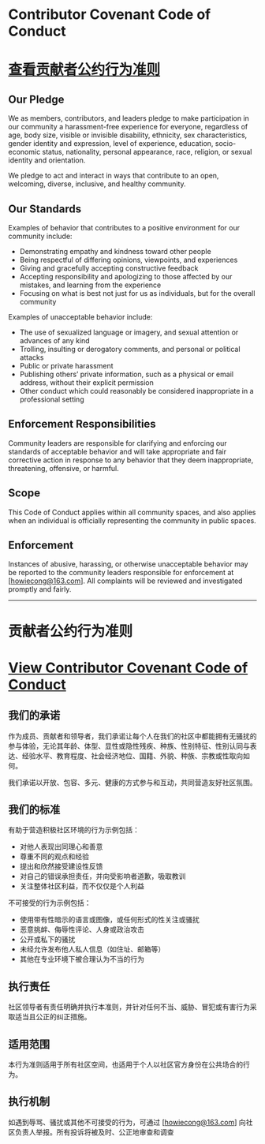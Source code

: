 # Contributor Covenant Code of Conduct

# [查看贡献者公约行为准则](#贡献者公约行为准则)

## Our Pledge

We as members, contributors, and leaders pledge to make participation in our community a harassment-free experience for everyone, regardless of age, body size, visible or invisible disability, ethnicity, sex characteristics, gender identity and expression, level of experience, education, socio-economic status, nationality, personal appearance, race, religion, or sexual identity and orientation.

We pledge to act and interact in ways that contribute to an open, welcoming, diverse, inclusive, and healthy community.

## Our Standards

Examples of behavior that contributes to a positive environment for our community include:

- Demonstrating empathy and kindness toward other people
- Being respectful of differing opinions, viewpoints, and experiences
- Giving and gracefully accepting constructive feedback
- Accepting responsibility and apologizing to those affected by our mistakes, and learning from the experience
- Focusing on what is best not just for us as individuals, but for the overall community

Examples of unacceptable behavior include:

- The use of sexualized language or imagery, and sexual attention or advances of any kind
- Trolling, insulting or derogatory comments, and personal or political attacks
- Public or private harassment
- Publishing others’ private information, such as a physical or email address, without their explicit permission
- Other conduct which could reasonably be considered inappropriate in a professional setting

## Enforcement Responsibilities

Community leaders are responsible for clarifying and enforcing our standards of acceptable behavior and will take appropriate and fair corrective action in response to any behavior that they deem inappropriate, threatening, offensive, or harmful.

## Scope

This Code of Conduct applies within all community spaces, and also applies when an individual is officially representing the community in public spaces.

## Enforcement

Instances of abusive, harassing, or otherwise unacceptable behavior may be reported to the community leaders responsible for enforcement at [howiecong@163.com]. All complaints will be reviewed and investigated promptly and fairly.

---

# 贡献者公约行为准则

# [View Contributor Covenant Code of Conduct](#contributor-covenant-code-of-conduct)

## 我们的承诺

作为成员、贡献者和领导者，我们承诺让每个人在我们的社区中都能拥有无骚扰的参与体验，无论其年龄、体型、显性或隐性残疾、种族、性别特征、性别认同与表达、经验水平、教育程度、社会经济地位、国籍、外貌、种族、宗教或性取向如何。

我们承诺以开放、包容、多元、健康的方式参与和互动，共同营造友好社区氛围。

## 我们的标准

有助于营造积极社区环境的行为示例包括：

- 对他人表现出同理心和善意
- 尊重不同的观点和经验
- 提出和欣然接受建设性反馈
- 对自己的错误承担责任，并向受影响者道歉，吸取教训
- 关注整体社区利益，而不仅仅是个人利益

不可接受的行为示例包括：

- 使用带有性暗示的语言或图像，或任何形式的性关注或骚扰
- 恶意挑衅、侮辱性评论、人身或政治攻击
- 公开或私下的骚扰
- 未经允许发布他人私人信息（如住址、邮箱等）
- 其他在专业环境下被合理认为不当的行为

## 执行责任

社区领导者有责任明确并执行本准则，并针对任何不当、威胁、冒犯或有害行为采取适当且公正的纠正措施。

## 适用范围

本行为准则适用于所有社区空间，也适用于个人以社区官方身份在公共场合的行为。

## 执行机制

如遇到辱骂、骚扰或其他不可接受的行为，可通过 [howiecong@163.com] 向社区负责人举报。所有投诉将被及时、公正地审查和调查